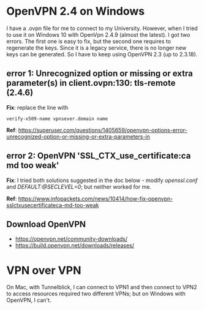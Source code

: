 # OpenVPN 2.4 on Windows

I have a .ovpn file for me to connect to my University. However, when I tried to use it on Windows 10 with OpenVpn 2.4.9 (almost the latest). I got two errors. The first one is easy to fix, but the second one requires to regenerate the keys. Since it is a legacy service, there is no longer new keys can be generated. So I have to keep using OpenVPN 2.3 (up to 2.3.18).

## error 1: Unrecognized option or missing or extra parameter(s) in client.ovpn:130: tls-remote (2.4.6)
**Fix**: replace the line with 

```
verify-x509-name vpnsever.domain name
```

**Ref**: https://superuser.com/questions/1405659/openvpn-options-error-unrecognized-option-or-missing-or-extra-parameters-in

## error 2: OpenVPN 'SSL_CTX_use_certificate:ca md too weak'

**Fix**: I tried both solutions suggested in the doc below - modify *openssl.conf* and *DEFAULT:@SECLEVEL=0*; but neither worked for me.

**Ref**: https://www.infopackets.com/news/10414/how-fix-openvpn-sslctxusecertificateca-md-too-weak

## Download OpenVPN
* https://openvpn.net/community-downloads/
* https://build.openvpn.net/downloads/releases/

# VPN over VPN
On Mac, with Tunnelblick, I can connect to VPN1 and then connect to VPN2 to access resources required two different VPNs; but on Windows with OpenVPN, I can't.
